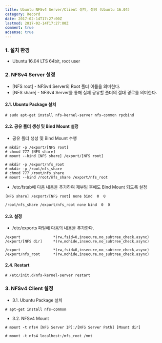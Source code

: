 ```yaml
---
title: Ubuntu NFSv4 Server/Client 설치, 설정 (Ubuntu 16.04)
category: Record
date: 2017-02-14T17:27:00Z
lastmod: 2017-02-14T17:27:00Z
comment: true
adsense: true
---
```


### 1. 설치 환경

* Ubuntu 16.04 LTS 64bit, root user

### 2. NFSv4 Server 설정

* [NFS root] - NFSv4 Server의 Root 폴더 이름을 의미한다.
* [NFS share] - NFSv4 Server를 통해 실제 공유할 폴더의 절대 경로를 의미한다.

#### 2.1. Ubuntu Package 설치

~~~
# sudo apt-get install nfs-kernel-server nfs-common rpcbind
~~~

#### 2.2. 공유 폴더 생성 및 Bind Mount 설정

* 공유 폴더 생성 및 Bind Mount 수행

~~~
# mkdir -p /export/[NFS root]
# chmod 777 [NFS share]
# mount --bind [NFS share] /export/[NFS root]
~~~

~~~
# mkdir -p /export/nfs_root
# mkdir -p /root/nfs_share
# chmod 777 /root/nfs_share
# mount --bind /root/nfs_share /export/nfs_root
~~~

*  /etc/fstab에 다음 내용을 추가하여 재부팅 후에도 Bind Mount 되도록 설정

~~~
[NFS share] /export/[NFS root] none bind  0  0
~~~

~~~
/root/nfs_share /export/nfs_root none bind  0  0
~~~

#### 2.3. 설정

* /etc/exports 파일에 다음의 내용을 추가한다.

~~~
/export               *(rw,fsid=0,insecure,no_subtree_check,async)
/export/[NFS dir]     *(rw,nohide,insecure,no_subtree_check,async)
~~~

~~~
/export               *(rw,fsid=0,insecure,no_subtree_check,async)
/export/nfs_root      *(rw,nohide,insecure,no_subtree_check,async)
~~~

#### 2.4. Restart

~~~
# /etc/init.d/nfs-kernel-server restart
~~~

### 3. NFSv4 Client 설정

* 3.1. Ubuntu Package 설치

~~~
# apt-get install nfs-common
~~~

* 3.2. NFSv4 Mount

~~~
# mount -t nfs4 [NFS Server IP]:/[NFS Server Path] [Mount dir]
~~~

~~~
# mount -t nfs4 localhost:/nfs_root /mnt
~~~
